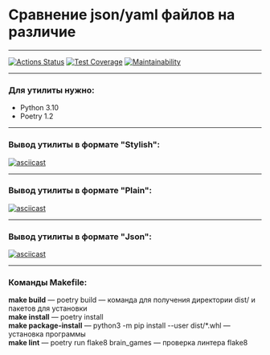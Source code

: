 # Сравнение json/yaml файлов на различие
___
[![Actions Status](https://github.com/Konst-Pav/python-project-50/workflows/hexlet-check/badge.svg)](https://github.com/Konst-Pav/python-project-50/actions)  [![Test Coverage](https://api.codeclimate.com/v1/badges/480e2cbbc0dafb58087e/test_coverage)](https://codeclimate.com/github/Konst-Pav/python-project-50/test_coverage)  [![Maintainability](https://api.codeclimate.com/v1/badges/480e2cbbc0dafb58087e/maintainability)](https://codeclimate.com/github/Konst-Pav/python-project-50/maintainability)
___
### Для утилиты нужно:
- Python 3.10
- Poetry 1.2
___
### Вывод утилиты в формате "Stylish":
[![asciicast](https://asciinema.org/a/Ow2aSGxCeVCC94dP3ZusNbZ3R.svg)](https://asciinema.org/a/Ow2aSGxCeVCC94dP3ZusNbZ3R)
___
### Вывод утилиты в формате "Plain":
[![asciicast](https://asciinema.org/a/1pHXC1K9ykEbwnDpYqfsJv89E.svg)](https://asciinema.org/a/1pHXC1K9ykEbwnDpYqfsJv89E)
___
### Вывод утилиты в формате "Json":
[![asciicast](https://asciinema.org/a/w70nsbRzm4FAfjTYCO9owAAWV.svg)](https://asciinema.org/a/w70nsbRzm4FAfjTYCO9owAAWV)
___
### Команды Makefile:
**make build** — poetry build — команда для получения директории dist/ и пакетов для установки  
**make install** — poetry install  
**make package-install** — python3 -m pip install --user dist/*.whl — установка программы  
**make lint** — poetry run flake8 brain_games — проверка линтера flake8
